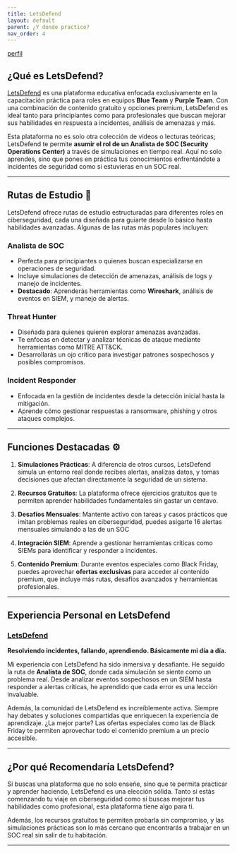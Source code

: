 ```yaml
---
title: LetsDefend
layout: default
parent: ¿Y donde practico?
nav_order: 4
---
```


[perfil](/assets/img/letsdefend1.png)


## ¿Qué es LetsDefend?

[LetsDefend](https://letsdefend.io/) es una plataforma educativa enfocada exclusivamente en la capacitación práctica para roles en equipos **Blue Team** y **Purple Team**. Con una combinación de contenido gratuito y opciones premium, LetsDefend es ideal tanto para principiantes como para profesionales que buscan mejorar sus habilidades en respuesta a incidentes, análisis de amenazas y más.

Esta plataforma no es solo otra colección de videos o lecturas teóricas; LetsDefend te permite **asumir el rol de un Analista de SOC (Security Operations Center)** a través de simulaciones en tiempo real. Aquí no solo aprendes, sino que pones en práctica tus conocimientos enfrentándote a incidentes de seguridad como si estuvieras en un SOC real.

---

## Rutas de Estudio 🎯

LetsDefend ofrece rutas de estudio estructuradas para diferentes roles en ciberseguridad, cada una diseñada para guiarte desde lo básico hasta habilidades avanzadas. Algunas de las rutas más populares incluyen:

### **Analista de SOC**  
- Perfecta para principiantes o quienes buscan especializarse en operaciones de seguridad.
- Incluye simulaciones de detección de amenazas, análisis de logs y manejo de incidentes.
- **Destacado**: Aprenderás herramientas como **Wireshark**, análisis de eventos en SIEM, y manejo de alertas.

### **Threat Hunter**  
- Diseñada para quienes quieren explorar amenazas avanzadas.
- Te enfocas en detectar y analizar técnicas de ataque mediante herramientas como MITRE ATT&CK.
- Desarrollarás un ojo crítico para investigar patrones sospechosos y posibles compromisos.

### **Incident Responder**  
- Enfocada en la gestión de incidentes desde la detección inicial hasta la mitigación.
- Aprende cómo gestionar respuestas a ransomware, phishing y otros ataques complejos.



---

## Funciones Destacadas ⚙️

1. **Simulaciones Prácticas**: A diferencia de otros cursos, LetsDefend simula un entorno real donde recibes alertas, analizas datos, y tomas decisiones que afectan directamente la seguridad de un sistema.
   
2. **Recursos Gratuitos**: La plataforma ofrece ejercicios gratuitos que te permiten aprender habilidades fundamentales sin gastar un centavo.

3. **Desafíos Mensuales**: Mantente activo con tareas y casos prácticos que imitan problemas reales en ciberseguridad, puedes asigarte 16 alertas mensuales simulando a las de un SOC

4. **Integración SIEM**: Aprende a gestionar herramientas críticas como SIEMs para identificar y responder a incidentes.

5. **Contenido Premium**: Durante eventos especiales como Black Friday, puedes aprovechar **ofertas exclusivas** para acceder al contenido premium, que incluye más rutas, desafíos avanzados y herramientas profesionales.

---

## Experiencia Personal en LetsDefend

### [LetsDefend](https://app.letsdefend.io/user/nerviozz)  
**Resolviendo incidentes, fallando, aprendiendo. Básicamente mi día a día.**

Mi experiencia con LetsDefend ha sido inmersiva y desafiante. He seguido la ruta de **Analista de SOC**, donde cada simulación se siente como un problema real. Desde analizar eventos sospechosos en un SIEM hasta responder a alertas críticas, he aprendido que cada error es una lección invaluable.

Además, la comunidad de LetsDefend es increíblemente activa. Siempre hay debates y soluciones compartidas que enriquecen la experiencia de aprendizaje. ¿La mejor parte? Las ofertas especiales como las de Black Friday te permiten aprovechar todo el contenido premium a un precio accesible.

---

## ¿Por qué Recomendaría LetsDefend?

Si buscas una plataforma que no solo enseñe, sino que te permita practicar y aprender haciendo, LetsDefend es una elección sólida. Tanto si estás comenzando tu viaje en ciberseguridad como si buscas mejorar tus habilidades como profesional, esta plataforma tiene algo para ti.

Además, los recursos gratuitos te permiten probarla sin compromiso, y las simulaciones prácticas son lo más cercano que encontrarás a trabajar en un SOC real sin salir de tu habitación.

---